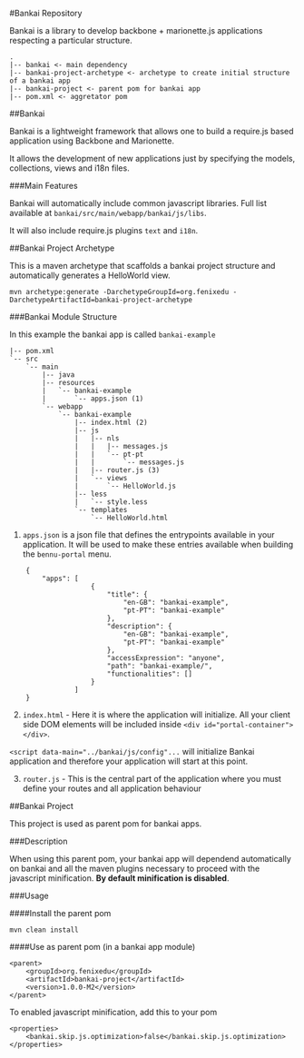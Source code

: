 #Bankai Repository

Bankai is a library to develop backbone + marionette.js applications respecting a particular structure.

    .
    |-- bankai <- main dependency
    |-- bankai-project-archetype <- archetype to create initial structure of a bankai app
    |-- bankai-project <- parent pom for bankai app    
    |-- pom.xml <- aggretator pom


##Bankai

Bankai is a lightweight framework that allows one to build
a require.js based application using Backbone and Marionette.

It allows the development of new applications just by specifying
the models, collections, views and i18n files.

###Main Features


Bankai will automatically include common javascript libraries. Full list available at `bankai/src/main/webapp/bankai/js/libs`.

It will also include require.js plugins `text` and `i18n`.

##Bankai Project Archetype

This is a maven archetype that scaffolds a bankai project structure and automatically generates a HelloWorld view.

    mvn archetype:generate -DarchetypeGroupId=org.fenixedu -DarchetypeArtifactId=bankai-project-archetype
    
###Bankai Module Structure

In this example the bankai app is called `bankai-example`

    |-- pom.xml
    `-- src
        `-- main
            |-- java
            |-- resources
            |   `-- bankai-example
            |       `-- apps.json (1)
            `-- webapp
                `-- bankai-example
                    |-- index.html (2)
                    |-- js
                    |   |-- nls
                    |   |   |-- messages.js
                    |   |   `-- pt-pt
                    |   |       `-- messages.js
                    |   |-- router.js (3)
                    |   `-- views
                    |       `-- HelloWorld.js
                    |-- less
                    |   `-- style.less
                    `-- templates
                        `-- HelloWorld.html



1.  `apps.json` is a json file that defines the entrypoints available in your application. It will be used to make these entries available when building the `bennu-portal` menu.
```
    {
        "apps": [
                    {
                        "title": {
                            "en-GB": "bankai-example",
                            "pt-PT": "bankai-example"
                        },
                        "description": {
                            "en-GB": "bankai-example",
                            "pt-PT": "bankai-example"
                        },
                        "accessExpression": "anyone",
                        "path": "bankai-example/",
                        "functionalities": []
                    }
                ]
    }
```

2. `index.html` - Here it is where the application will initialize. All your client side DOM elements will be included inside `<div id="portal-container"></div>`. 

```<script data-main="../bankai/js/config"...``` will initialize Bankai application and therefore your application will start at this point.

3. `router.js` - This is the central part of the application where you must define your routes and all application behaviour

    

##Bankai Project

This project is used as parent pom for bankai apps.

###Description

When using this parent pom, your bankai app will dependend automatically on bankai and all the maven plugins necessary to proceed with the javascript minification. __By default minification is disabled__.

###Usage


####Install the parent pom

    mvn clean install 

####Use as parent pom (in a bankai app module)

    <parent>
        <groupId>org.fenixedu</groupId>
        <artifactId>bankai-project</artifactId>
        <version>1.0.0-M2</version>
    </parent>

To enabled javascript minification, add this to your pom

    <properties>
    	<bankai.skip.js.optimization>false</bankai.skip.js.optimization>
	</properties>

